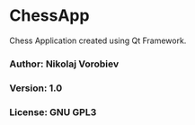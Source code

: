 # ChessApp
Chess Application created using Qt Framework.
### Author: Nikolaj Vorobiev
### Version: 1.0
### License: GNU GPL3
